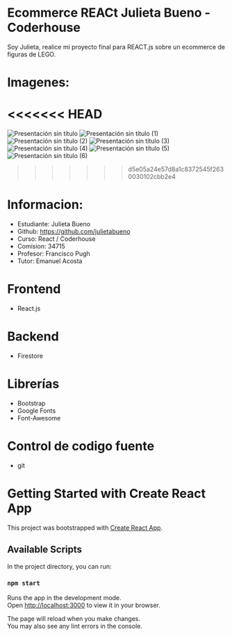 # Ecommerce REACt Julieta Bueno - Coderhouse
Soy Julieta, realice mi proyecto final para REACT.js sobre un ecommerce de figuras de LEGO. 
# Imagenes:
<<<<<<< HEAD
=======
![Presentación sin título](https://user-images.githubusercontent.com/104010163/193594099-8df31db7-a0f7-41cf-ba84-a2bc576f42fe.jpg)
![Presentación sin título (1)](https://user-images.githubusercontent.com/104010163/193594189-d82a26bf-705b-437f-965d-bea44a2295a4.jpg)
![Presentación sin título (2)](https://user-images.githubusercontent.com/104010163/193594194-7a385718-b183-4234-a1b0-b40470fe8121.jpg)
![Presentación sin título (3)](https://user-images.githubusercontent.com/104010163/193594197-14139de1-5600-4970-8102-137f24dc7773.jpg)
![Presentación sin título (4)](https://user-images.githubusercontent.com/104010163/193594204-68415a63-3483-443e-b2cb-77891d95086c.jpg)
![Presentación sin título (5)](https://user-images.githubusercontent.com/104010163/193594206-873ddc7b-6a9c-475f-89b4-71da1385fe22.jpg)
![Presentación sin título (6)](https://user-images.githubusercontent.com/104010163/193594210-f1d09f54-d72b-46ee-a9bf-125f8fc0ddd5.jpg)
>>>>>>> d5e05a24e57d8a1c8372545f2630030102cbb2e4


# Informacion:
- Estudiante: Julieta Bueno
- Github: https://github.com/julietabueno
- Curso: React / Coderhouse
- Comision: 34715
- Profesor: Francisco Pugh
- Tutor: Emanuel Acosta

# Frontend
- React.js

# Backend
- Firestore

# Librerías
- Bootstrap
- Google Fonts
- Font-Awesome

# Control de codigo fuente
- git

# Getting Started with Create React App

This project was bootstrapped with [Create React App](https://github.com/facebook/create-react-app).

## Available Scripts

In the project directory, you can run:

### `npm start`

Runs the app in the development mode.\
Open [http://localhost:3000](http://localhost:3000) to view it in your browser.

The page will reload when you make changes.\
You may also see any lint errors in the console.


